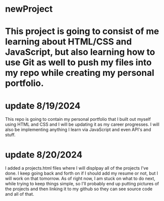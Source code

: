 # newProject

# This project is going to consist of me learning about HTML/CSS and JavaScript, but also learning how to use Git as well to push my files into my repo while creating my personal portfolio.

# update 8/19/2024
This repo is going to contain my personal portfolio that I built out myself using HTML and CSS and I will be updating it as my career progresses. I will also be implementing anything I learn via JavaScript and even API's and stuff.

# update 8/20/2024
 I added a projects.html files where I will displpay all of the projects I've done. I keep going back and forth on if I should add my resume or not, but I will work on that tomorrow. As of right now, I am stuck on what to do next, while trying to keep things simple, so I'll probably end up putting pictures of the projects and then linking it to my github so they can see source code and all of that.
